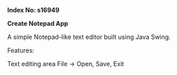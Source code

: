 **Index No: s16949**

**Create Notepad App**

A simple Notepad-like text editor built using Java Swing.  

Features:

Text editing area
File → Open, Save, Exit


